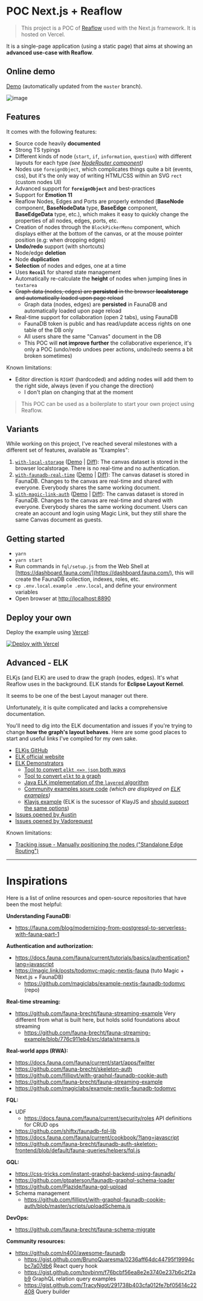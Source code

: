 # POC Next.js + Reaflow

> This project is a POC of [Reaflow](https://github.com/reaviz/reaflow) used with the Next.js framework. It is hosted on Vercel.

It is a single-page application (using a static page) that aims at showing an **advanced use-case with Reaflow**.

## Online demo

[Demo](https://poc-nextjs-reaflow.vercel.app/) (automatically updated from the `master` branch).

![image](https://user-images.githubusercontent.com/3807458/109431687-08bf1680-7a08-11eb-98bd-31fa91e21680.png)

## Features

It comes with the following features:
- Source code heavily **documented**
- Strong TS typings
- Different kinds of node (`start`, `if`, `information`, `question`) with different layouts for each type _(see [NodeRouter component](blob/main/src/components/nodes/NodeRouter.tsx))_
- Nodes use `foreignObject`, which complicates things quite a bit (events, css), but it's the only way of writing HTML/CSS within an SVG `rect` (custom nodes UI)
- Advanced support for **`foreignObject`** and best-practices
- Support for **Emotion 11**
- Reaflow Nodes, Edges and Ports are properly extended (**BaseNode** component, **BaseNodeData** type, **BaseEdge** component, **BaseEdgeData** type, etc.), 
  which makes it easy to quickly change the properties of all nodes, edges, ports, etc.
- Creation of nodes through the `BlockPickerMenu` component, which displays either at the bottom of the canvas, or at the mouse pointer position (e.g: when dropping edges)
- **Undo/redo** support (with shortcuts)
- Node/edge **deletion**
- Node **duplication**
- **Selection** of nodes and edges, one at a time 
- Uses **`Recoil`** for shared state management
- Automatically re-calculate the **height** of nodes when jumping lines in `textarea`
- ~~Graph data (nodes, edges) are **persisted** in the browser **localstorage** and automatically loaded upon page reload~~
  - Graph data (nodes, edges) are **persisted** in FaunaDB and automatically loaded upon page reload
- Real-time support for collaboration (open 2 tabs), using FaunaDB
  - FaunaDB token is public and has read/update access rights on one table of the DB only
  - All users share the same "Canvas" document in the DB
  - This POC will **not improve further** the collaborative experience, it's only a POC (undo/redo undoes peer actions, undo/redo seems a bit broken sometimes)

Known limitations:
- Editor direction is `RIGHT` (hardcoded) and adding nodes will add them to the right side, always (even if you change the direction)
    - I don't plan on changing that at the moment

> This POC can be used as a boilerplate to start your own project using Reaflow.

## Variants

While working on this project, I've reached several milestones with a different set of features, available as "Examples":

1. [`with-local-storage`](https://github.com/Vadorequest/poc-nextjs-reaflow/tree/with-local-storage)
   ([Demo](https://poc-nextjs-reaflow-git-with-local-storage-ambroise-dhenain.vercel.app/) | [Diff](https://github.com/Vadorequest/poc-nextjs-reaflow/pull/14)):
   The canvas dataset is stored in the browser localstorage. 
   There is no real-time and no authentication.
1. [`with-faunadb-real-time`](https://github.com/Vadorequest/poc-nextjs-reaflow/tree/with-faunadb-real-time) 
   ([Demo](https://poc-nextjs-reaflow-git-with-faunadb-real-time-ambroise-dhenain.vercel.app/) | [Diff](https://github.com/Vadorequest/poc-nextjs-reaflow/pull/13)): 
   The canvas dataset is stored in FaunaDB. 
   Changes to the canvas are real-time and shared with everyone. 
   Everybody shares the same working document.
1. [`with-magic-link-auth`](https://github.com/Vadorequest/poc-nextjs-reaflow/tree/with-magic-link-auth) 
   ([Demo](https://poc-nextjs-reaflow-git-with-magic-link-auth-ambroise-dhenain.vercel.app/) | [Diff](https://github.com/Vadorequest/poc-nextjs-reaflow/pull/15)): 
   The canvas dataset is stored in FaunaDB. 
   Changes to the canvas are real-time and shared with everyone. 
   Everybody shares the same working document.
   Users can create an account and login using Magic Link, but they still share the same Canvas document as guests.

## Getting started

- `yarn`
- `yarn start`
- Run commands in `fql/setup.js` from the Web Shell at [https://dashboard.fauna.com/](https://dashboard.fauna.com/), this will create the FaunaDB collection, indexes, roles, etc.
- `cp .env.local.example .env.local`, and define your environment variables
- Open browser at [http://localhost:8890](http://localhost:8890)

## Deploy your own

Deploy the example using [Vercel](https://vercel.com):

[![Deploy with Vercel](https://vercel.com/button)](https://vercel.com/new/git/external?repository-url=https://github.com/Vadorequest/poc-nextjs-reaflow&project-name=poc-nextjs-reaflow&repository-name=poc-nextjs-reaflow)

## Advanced - ELK

ELKjs (and ELK) are used to draw the graph (nodes, edges). 
It's what Reaflow uses in the background.
ELK stands for **Eclipse Layout Kernel**.

It seems to be one of the best Layout manager out there.

Unfortunately, it is quite complicated and lacks a comprehensive documentation.

You'll need to dig into the ELK documentation and issues if you're trying to change **how the graph's layout behaves**. 
Here are some good places to start and useful links I've compiled for my own sake.

- [ELKjs GitHub](https://github.com/kieler/elkjs)
- [ELK official website](https://www.eclipse.org/elk/)
- [ELK Demonstrators](https://rtsys.informatik.uni-kiel.de/elklive/index.html)
  - [Tool to convert `elkt <=> json` both ways](https://rtsys.informatik.uni-kiel.de/elklive/conversion.html)
  - [Tool to convert `elkt` to a graph](https://rtsys.informatik.uni-kiel.de/elklive/elkgraph.html)
  - [Java ELK implementation of the `layered` algorithm](https://github.com/eclipse/elk/tree/master/plugins/org.eclipse.elk.alg.layered/src/org/eclipse/elk/alg/layered/p2layers)
  - [Community examples soure code](https://github.com/eclipse/elk-models/tree/master/examples) _(which are displayed on [ELK examples](https://rtsys.informatik.uni-kiel.de/elklive/examples.html))_
  - [Klayjs example](http://kieler.github.io/klayjs-d3/examples/interactive) (ELK is the sucessor of KlayJS and [should support the same options](https://github.com/kieler/elkjs/issues/122#issuecomment-777781503))
- [Issues opened by Austin](https://github.com/kieler/elkjs/issues?q=is%3Aissue+sort%3Aupdated-desc+author%3Aamcdnl)
- [Issues opened by Vadorequest](https://github.com/kieler/elkjs/issues?q=is%3Aissue+sort%3Aupdated-desc+author%3Avadorequest)

Known limitations:
- [Tracking issue - Manually positioning the nodes ("Standalone Edge Routing")](https://github.com/eclipse/elk/issues/315)

---

# Inspirations

Here is a list of online resources and open-source repositories that have been the most helpful:

**Understanding FaunaDB:**
- https://fauna.com/blog/modernizing-from-postgresql-to-serverless-with-fauna-part-1

**Authentication and authorization:**
- https://docs.fauna.com/fauna/current/tutorials/basics/authentication?lang=javascript
- https://magic.link/posts/todomvc-magic-nextjs-fauna (tuto Magic + Next.js + FaunaDB)
    - https://github.com/magiclabs/example-nextjs-faunadb-todomvc (repo)
    
**Real-time streaming:**
- https://github.com/fauna-brecht/fauna-streaming-example Very different from what is built here, but holds solid foundations about streaming
  - https://github.com/fauna-brecht/fauna-streaming-example/blob/776c911eb4/src/data/streams.js

**Real-world apps (RWA):**
- https://docs.fauna.com/fauna/current/start/apps/fwitter
- https://github.com/fauna-brecht/skeleton-auth
- https://github.com/fillipvt/with-graphql-faunadb-cookie-auth
- https://github.com/fauna-brecht/fauna-streaming-example
- https://github.com/magiclabs/example-nextjs-faunadb-todomvc

**FQL:**
- UDF
  - https://docs.fauna.com/fauna/current/security/roles API definitions for CRUD ops
- https://github.com/shiftx/faunadb-fql-lib
- https://docs.fauna.com/fauna/current/cookbook/?lang=javascript
- https://github.com/fauna-brecht/faunadb-auth-skeleton-frontend/blob/default/fauna-queries/helpers/fql.js

**GQL:**
- https://css-tricks.com/instant-graphql-backend-using-faunadb/
- https://github.com/ptpaterson/faunadb-graphql-schema-loader
- https://github.com/Plazide/fauna-gql-upload
- Schema management
  - https://github.com/fillipvt/with-graphql-faunadb-cookie-auth/blob/master/scripts/uploadSchema.js

**DevOps:**
- https://github.com/fauna-brecht/fauna-schema-migrate

**Community resources:**
- https://github.com/n400/awesome-faunadb
  - https://gist.github.com/BrunoQuaresma/0236aff64dc44795f19994cbc7a07db6 React query hook
  - https://gist.github.com/tovbinm/f76bcbf56ea8e2e3740e237b6c2f2ab9 GraphQL relation query examples
  - https://gist.github.com/TracyNgot/291738b403cfa012fe7bf05614c22408 Query builder
